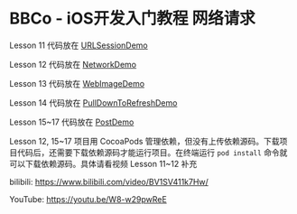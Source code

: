 # BBCo - iOS开发入门教程 网络请求

Lesson 11 代码放在 [URLSessionDemo](URLSessionDemo)

Lesson 12 代码放在 [NetworkDemo](NetworkDemo)

Lesson 13 代码放在 [WebImageDemo](WebImageDemo)

Lesson 14 代码放在 [PullDownToRefreshDemo](PullDownToRefreshDemo)

Lesson 15~17 代码放在 [PostDemo](PostDemo)

Lesson 12, 15~17 项目用 CocoaPods 管理依赖，但没有上传依赖源码。下载项目代码后，还需要下载依赖源码才能运行项目。在终端运行 `pod install` 命令就可以下载依赖源码。具体请看视频 Lesson 11~12 补充

bilibili: https://www.bilibili.com/video/BV1SV411k7Hw/

YouTube: https://youtu.be/W8-w29pwReE
